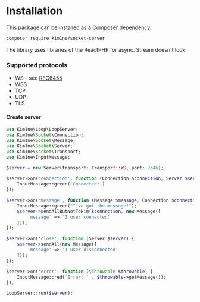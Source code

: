 # Installation

This package can be installed as a [Composer](https://getcomposer.org/) dependency.

```bash
composer require kim1ne/socket-server
```

The library uses libraries of the ReactPHP for async. Stream doesn't lock

### Supported protocols
- WS - see [RFC6455](https://datatracker.ietf.org/doc/html/rfc6455)
- WSS
- TCP
- UDP
- TLS

#### Create server
```php
use Kim1ne\Loop\LoopServer;
use Kim1ne\Socket\Connection;
use Kim1ne\Socket\Message;
use Kim1ne\Socket\Server;
use Kim1ne\Socket\Transport;
use Kim1ne\InputMessage;

$server = new Server(transport: Transport::WS, port: 2346);

$server->on('connection', function (Connection $connection, Server $server) {
    InputMessage::green('Connected!')
});

$server->on('message', function (Message $message, Connection $connection, Server $server) {
    InputMessage::green("I've got the message!");
    $server->sendAllButNotToHim($connection, new Message([
        'message' => '1 user connected' 
    ]));
});

$server->on('close', function (Server $server) {
    $server->sendAll(new Message([
        'message' => '1 user disconnected'
    ]));
});

$server->on('error', function (\Throwable $throwable) {
    InputMessage::red('Error: ' . $throwable->getMessage());
});

LoopServer::run($server);
```